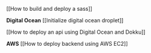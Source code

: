 [[How to build and deploy a sass]]

**Digital Ocean**
[[Initialize digital ocean droplet]]




[[How to deploy an api using Digital Ocean and Dokku]]



**AWS**
[[How to deploy backend using AWS EC2]]
